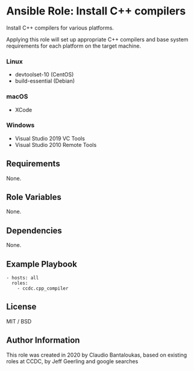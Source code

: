 # Ansible Role: Install C++ compilers

Install C++ compilers for various platforms.

Applying this role will set up appropriate C++ compilers and base system requirements for each platform on the target machine.

### Linux

- devtoolset-10 (CentOS)
- build-essential (Debian)


### macOS

- XCode

### Windows

- Visual Studio 2019 VC Tools
- Visual Studio 2010 Remote Tools

## Requirements

None.

## Role Variables

None.

## Dependencies

None.

## Example Playbook

    - hosts: all
      roles:
        - ccdc.cpp_compiler

## License

MIT / BSD

## Author Information

This role was created in 2020 by Claudio Bantaloukas, based on existing roles at CCDC, by Jeff Geerling and google searches
